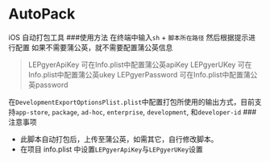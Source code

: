 # AutoPack
iOS 自动打包工具
###使用方法
在终端中输入`sh` + `脚本所在路径`
然后根据提示进行配置
如果不需要蒲公英，就不需要配置蒲公英信息

> LEPgyerApiKey 可在Info.plist中配置蒲公英apiKey
> LEPgyerUKey 可在Info.plist中配置蒲公英ukey
> LEPgyerPassword 可在Info.plist中配置蒲公英password

在`DevelopmentExportOptionsPlist.plist`中配置打包所使用的输出方式，目前支持`app-store`, `package`, `ad-hoc`, `enterprise`, `development`, 和`developer-id`
###注意事项
* 此脚本自动打包后，上传至蒲公英，如需其它，自行修改脚本。
* 在项目 info.plist 中设置`LEPgyerApiKey`与`LEPgyerUKey`设置

